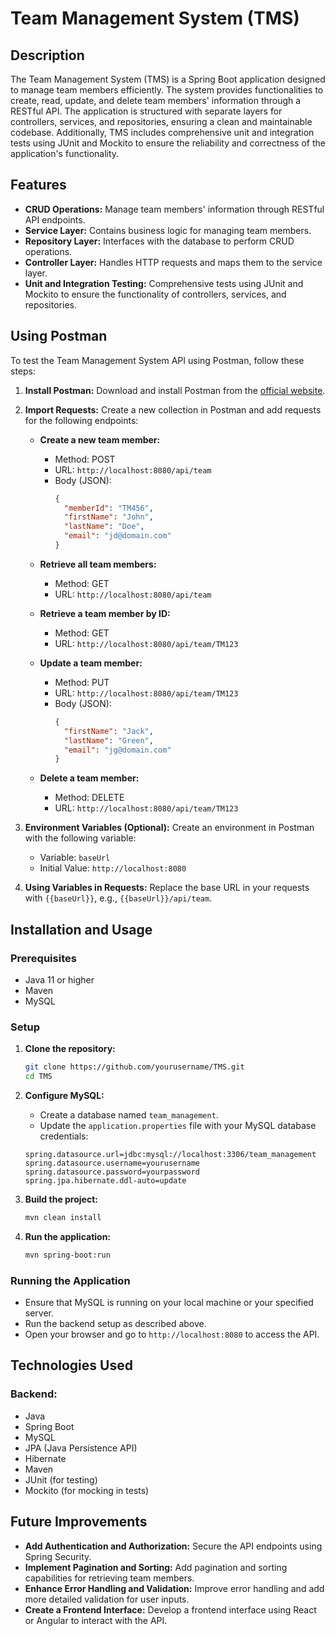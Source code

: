 # Team Management System (TMS)

## Description

The Team Management System (TMS) is a Spring Boot application designed to manage team members efficiently. The system provides functionalities to create, read, update, and delete team members' information through a RESTful API. The application is structured with separate layers for controllers, services, and repositories, ensuring a clean and maintainable codebase. Additionally, TMS includes comprehensive unit and integration tests using JUnit and Mockito to ensure the reliability and correctness of the application's functionality.

## Features

- **CRUD Operations:** Manage team members' information through RESTful API endpoints.
- **Service Layer:** Contains business logic for managing team members.
- **Repository Layer:** Interfaces with the database to perform CRUD operations.
- **Controller Layer:** Handles HTTP requests and maps them to the service layer.
- **Unit and Integration Testing:** Comprehensive tests using JUnit and Mockito to ensure the functionality of controllers, services, and repositories.

## Using Postman

To test the Team Management System API using Postman, follow these steps:

1. **Install Postman:** Download and install Postman from the [official website](https://www.postman.com/downloads/).
2. **Import Requests:** Create a new collection in Postman and add requests for the following endpoints:

    - **Create a new team member:**
      - Method: POST
      - URL: `http://localhost:8080/api/team`
      - Body (JSON):
        ```json
        {
          "memberId": "TM456",
          "firstName": "John",
          "lastName": "Doe",
          "email": "jd@domain.com"
        }
        ```

    - **Retrieve all team members:**
      - Method: GET
      - URL: `http://localhost:8080/api/team`

    - **Retrieve a team member by ID:**
      - Method: GET
      - URL: `http://localhost:8080/api/team/TM123`

    - **Update a team member:**
      - Method: PUT
      - URL: `http://localhost:8080/api/team/TM123`
      - Body (JSON):
        ```json
        {
          "firstName": "Jack",
          "lastName": "Green",
          "email": "jg@domain.com"
        }
        ```

    - **Delete a team member:**
      - Method: DELETE
      - URL: `http://localhost:8080/api/team/TM123`

3. **Environment Variables (Optional):** Create an environment in Postman with the following variable:
    - Variable: `baseUrl`
    - Initial Value: `http://localhost:8080`

4. **Using Variables in Requests:** Replace the base URL in your requests with `{{baseUrl}}`, e.g., `{{baseUrl}}/api/team`.

## Installation and Usage

### Prerequisites

- Java 11 or higher
- Maven
- MySQL

### Setup

1. **Clone the repository:**
    ```sh
    git clone https://github.com/yourusername/TMS.git
    cd TMS
    ```

2. **Configure MySQL:**
    - Create a database named `team_management`.
    - Update the `application.properties` file with your MySQL database credentials:
    ```properties
    spring.datasource.url=jdbc:mysql://localhost:3306/team_management
    spring.datasource.username=yourusername
    spring.datasource.password=yourpassword
    spring.jpa.hibernate.ddl-auto=update
    ```

3. **Build the project:**
    ```sh
    mvn clean install
    ```

4. **Run the application:**
    ```sh
    mvn spring-boot:run
    ```

### Running the Application

- Ensure that MySQL is running on your local machine or your specified server.
- Run the backend setup as described above.
- Open your browser and go to `http://localhost:8080` to access the API.

## Technologies Used

### Backend:

- Java
- Spring Boot
- MySQL
- JPA (Java Persistence API)
- Hibernate
- Maven
- JUnit (for testing)
- Mockito (for mocking in tests)

## Future Improvements

- **Add Authentication and Authorization:** Secure the API endpoints using Spring Security.
- **Implement Pagination and Sorting:** Add pagination and sorting capabilities for retrieving team members.
- **Enhance Error Handling and Validation:** Improve error handling and add more detailed validation for user inputs.
- **Create a Frontend Interface:** Develop a frontend interface using React or Angular to interact with the API.


